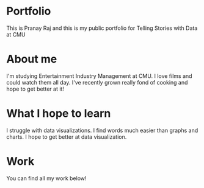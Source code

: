 # Portfolio
This is Pranay Raj and this is my public portfolio for Telling Stories with Data at CMU

# About me
I'm studying Entertainment Industry Management at CMU. I love films and could watch them all day. I've recently grown really fond of cooking and hope to get better at it!

# What I hope to learn
I struggle with data visualizations. I find words much easier than graphs and charts. I hope to get better at data visualization.

# Work
You can find all my work below!
